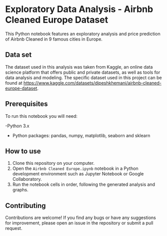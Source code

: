 # Exploratory Data Analysis - Airbnb Cleaned Europe Dataset

This Python notebook features an exploratory analysis and price prediction of Airbnb Cleaned in 9 famous cities in Europe.

## Data set

The dataset used in this analysis was taken from Kaggle, an online data science platform that offers public and private datasets, as well as tools for data analysis and modeling. The specific dataset used in this project can be found at https://www.kaggle.com/datasets/dipeshkhemani/airbnb-cleaned-europe-dataset.

## Prerequisites

To run this notebook you will need:

-Python 3.x
- Python packages: pandas, numpy, matplotlib, seaborn and sklearn

## How to use

1. Clone this repository on your computer.
2. Open the `Airbnb Cleaned Europe.ipynb` notebook in a Python development environment such as Jupyter Notebook or Google Collaboratory.
3. Run the notebook cells in order, following the generated analysis and graphs.

## Contributing

Contributions are welcome! If you find any bugs or have any suggestions for improvement, please open an issue in the repository or submit a pull request.
